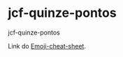 # jcf-quinze-pontos
jcf-quinze-pontos

Link do [Emoji-cheat-sheet](https://www.webfx.com/tools/emoji-cheat-sheet/).